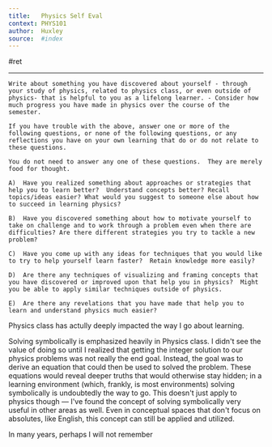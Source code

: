 ```yaml
---
title:   Physics Self Eval
context: PHYS101
author:  Huxley
source:  #index
---
```


#ret 

---

```
Write about something you have discovered about yourself - through your study of physics, related to physics class, or even outside of physics- that is helpful to you as a lifelong learner. - Consider how much progress you have made in physics over the course of the semester.

If you have trouble with the above, answer one or more of the following questions, or none of the following questions, or any reflections you have on your own learning that do or do not relate to these questions.

You do not need to answer any one of these questions.  They are merely food for thought.

A)  Have you realized something about approaches or strategies that help you to learn better?  Understand concepts better? Recall topics/ideas easier? What would you suggest to someone else about how to succeed in learning physics?

B)  Have you discovered something about how to motivate yourself to take on challenge and to work through a problem even when there are difficulties? Are there different strategies you try to tackle a new problem?

C)  Have you come up with any ideas for techniques that you would like to try to help yourself learn faster?  Retain knowledge more easily?

D)  Are there any techniques of visualizing and framing concepts that you have discovered or improved upon that help you in physics?  Might you be able to apply similar techniques outside of physics.

E)  Are there any revelations that you have made that help you to learn and understand physics much easier?
```




Physics class has actully deeply impacted the way I go about learning. 




Solving symbolically is emphasized heavily in Physics class. I didn't see the value of doing so until I realized that getting the integer solution to our physics problems was not really the end goal. Instead, the goal was to derive an equation that could then be used to solved the problem. These equations would reveal deeper truths that would otherwise stay hidden; in a learning environment (which, frankly, is most environments) solving symbolically is undoubtedly the way to go. This doesn't just apply to physics though — I've found the concept of solving symbolically very useful in other areas as well. Even in conceptual spaces that don't focus on absolutes, like English, this concept can still be applied and utilized. 

In many years, perhaps I will not remember 





























